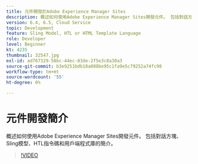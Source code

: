 ```yaml
---
title: 元件開發於Adobe Experience Manager Sites
description: 概述如何使用Adobe Experience Manager Sites開發元件。 包括對話方塊、Sling模型、HTL指令碼和用戶端程式庫的簡介。
version: 6.4, 6.5, Cloud Service
topic: Development
feature: Sling Model, HTL or HTML Template Language
role: Developer
level: Beginner
kt: 4235
thumbnail: 32547.jpg
exl-id: ad767329-58bc-44ec-83de-2f5e3c8a30a3
source-git-commit: b3e9251bdb18a008be95c1fa9e5c79252a74fc98
workflow-type: tm+mt
source-wordcount: '55'
ht-degree: 0%

---
```


# 元件開發簡介

概述如何使用Adobe Experience Manager Sites開發元件。 包括對話方塊、Sling模型、HTL指令碼和用戶端程式庫的簡介。

>[!VIDEO](https://video.tv.adobe.com/v/32547?quality=12&learn=on)
